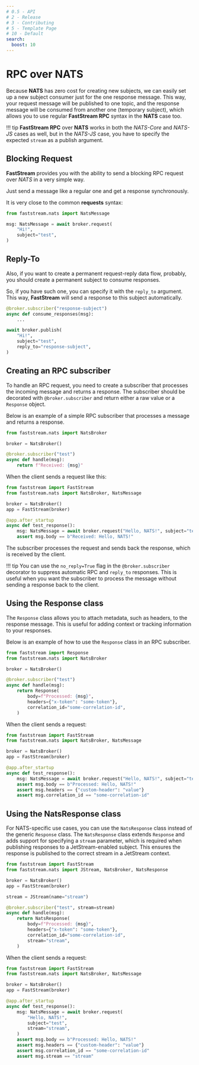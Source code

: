 ```yaml
---
# 0.5 - API
# 2 - Release
# 3 - Contributing
# 5 - Template Page
# 10 - Default
search:
  boost: 10
---
```


# RPC over NATS

Because **NATS** has zero cost for creating new subjects, we can easily set up a new subject consumer just for the one response message. This way, your request message will be published to one topic, and the response message will be consumed from another one (temporary subject), which allows you to use regular **FastStream RPC** syntax in the **NATS** case too.

!!! tip
    **FastStream RPC** over **NATS** works in both the *NATS-Core* and *NATS-JS* cases as well, but in the *NATS-JS* case, you have to specify the expected `stream` as a publish argument.

## Blocking Request

**FastStream** provides you with the ability to send a blocking RPC request over *NATS* in a very simple way.

Just send a message like a regular one and get a response synchronously.

It is very close to the common **requests** syntax:

```python hl_lines="3"
from faststream.nats import NatsMessage

msg: NatsMessage = await broker.request(
    "Hi!",
    subject="test",
)
```

## Reply-To

Also, if you want to create a permanent request-reply data flow, probably, you should create a permanent subject to consume responses.

So, if you have such one, you can specify it with the `reply_to` argument. This way, **FastStream** will send a response to this subject automatically.

```python hl_lines="1 8"
@broker.subscriber("response-subject")
async def consume_responses(msg):
    ...

await broker.publish(
    "Hi!",
    subject="test",
    reply_to="response-subject",
)
```

## Creating an RPC subscriber

To handle an RPC request, you need to create a subscriber that processes the incoming message and returns a response.
The subscriber should be decorated with `@broker.subscriber` and return either a raw value or a `Response` object.

Below is an example of a simple RPC subscriber that processes a message and returns a response.

```python hl_lines="1 8"
from faststream.nats import NatsBroker

broker = NatsBroker()

@broker.subscriber("test")
async def handle(msg):
    return f"Received: {msg}"
```

When the client sends a request like this:

```python hl_lines="1 8"
from faststream import FastStream
from faststream.nats import NatsBroker, NatsMessage

broker = NatsBroker()
app = FastStream(broker)

@app.after_startup
async def test_response():
    msg: NatsMessage = await broker.request("Hello, NATS!", subject="test")
    assert msg.body == b"Received: Hello, NATS!"
```

The subscriber processes the request and sends back the response, which is received by the client.

!!! tip
    You can use the `no_reply=True` flag in the `@broker.subscriber` decorator to suppress automatic RPC and `reply_to` responses.
    This is useful when you want the subscriber to process the message without sending a response back to the client.

## Using the Response class
The `Response` class allows you to attach metadata, such as headers, to the response message.
This is useful for adding context or tracking information to your responses.

Below is an example of how to use the `Response` class in an RPC subscriber.

```python hl_lines="1 8"
from faststream import Response
from faststream.nats import NatsBroker

broker = NatsBroker()

@broker.subscriber("test")
async def handle(msg):
    return Response(
        body=f"Processed: {msg}",
        headers={"x-token": "some-token"},
        correlation_id="some-correlation-id",
    )
```

When the client sends a request:

```python hl_lines="1 8"
from faststream import FastStream
from faststream.nats import NatsBroker, NatsMessage

broker = NatsBroker()
app = FastStream(broker)

@app.after_startup
async def test_response():
    msg: NatsMessage = await broker.request("Hello, NATS!", subject="test")
    assert msg.body == b"Processed: Hello, NATS!"
    assert msg.headers == {"custom-header": "value"}
    assert msg.correlation_id == "some-correlation-id"
```

## Using the NatsResponse class
For NATS-specific use cases, you can use the `NatsResponse` class instead of the generic `Response` class.
The `NatsResponse` class extends `Response` and adds support for specifying a `stream` parameter,
which is required when publishing responses to a JetStream-enabled subject.
This ensures the response is published to the correct stream in a JetStream context.

```python hl_lines="1 8"
from faststream import FastStream
from faststream.nats import JStream, NatsBroker, NatsResponse

broker = NatsBroker()
app = FastStream(broker)

stream = JStream(name="stream")

@broker.subscriber("test", stream=stream)
async def handle(msg):
    return NatsResponse(
        body=f"Processed: {msg}",
        headers={"x-token": "some-token"},
        correlation_id="some-correlation-id",
        stream="stream",
    )
```

When the client sends a request:

```python hl_lines="1 8"
from faststream import FastStream
from faststream.nats import NatsBroker, NatsMessage

broker = NatsBroker()
app = FastStream(broker)

@app.after_startup
async def test_response():
    msg: NatsMessage = await broker.request(
        "Hello, NATS!",
        subject="test",
        stream="stream",
    )
    assert msg.body == b"Processed: Hello, NATS!"
    assert msg.headers == {"custom-header": "value"}
    assert msg.correlation_id == "some-correlation-id"
    assert msg.stream == "stream"
```
